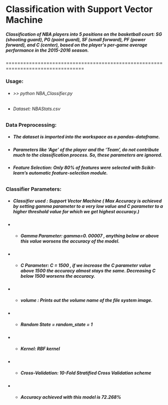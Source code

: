 # Classification with Support Vector Machine

##### Classification of NBA players into 5 positions on the basketball court: SG (shooting guard), PG (point guard), SF (small forward), PF (power forward), and C (center), based on the player's per-game average performance in the 2015-2016 season.
=================================================================================
### Usage:
- ###### >> python NBA_Classifier.py
-  ###### Dataset: NBAStats.csv
### Data Preprocessing:

  - ##### The dataset is imported into the workspace as a pandas-dataframe.
  #####
  - ##### Parameters like ‘Age’ of the player and the ‘Team’, do not contribute much to the classification process. So, these parameters are ignored.

- ##### Feature Selection: Only 80% of features were selected with Scikit-learn’s automatic feature-selection module.
######
### Classifier Parameters:
- ##### Classifier used : Support Vector Machine ( Max Accuracy is achieved by setting gamma parameter to a very low value and C parameter to a higher threshold value for which we get highest accuracy.)
- - ##### Gamma Parameter: gamma=0. 00007 , anything below or above this value worsens the accuracy of the model.
- - ##### C Parameter: C = 1500 , if we increase the C parameter value above 1500 the accuracy almost stays the same. Decreasing C below 1500 worsens the accuracy.
- - ##### volume : Prints out the volume name of the file system image.
- -  ##### Random State = random_state = 1
- -  ##### Kernel: RBF kernel
- -  ##### Cross-Validation: 10-Fold Stratified Cross Validation scheme
- -   ##### Accuracy achieved with this model is 72.268%
